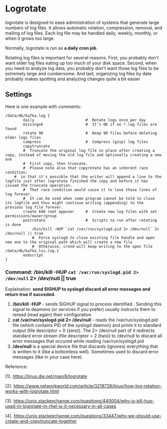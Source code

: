 # Logrotate

logrotate is designed to ease administration of systems that generate large numbers of log files. It allows automatic rotation, compression, removal, and mailing of log files. Each log file may be handled daily, weekly, monthly, or when it grows too large.

Normally, logrotate is run as **a daily cron job**. 

Rotating log files is important for several reasons. First, you probably don't want older log files eating up too much of your disk space. Second, when you need to analyze log data, you probably don't want those log files to be extremely large and cumbersome. And last, organizing log files by date probably makes spotting and analyzing changes quite a bit easier

## Settings

Here is one example with comments:
```
/data/db/kafka.log {
        daily 	          			#  Rotate logs once per day
        missingok      				#  It's OK if no *.log files are found
        rotate 90					#  Keep 90 files before deleting older logs files
        compress					#  Compress (gzip) log files
        copytruncate				
		#  Truncate the original log file in place after creating a copy, instead of moving the old log file and optionally creating a new one
		#  First copy, then truncate. 
		#  Please note also that copyrotate has an inherent race condition, 
    #  in that it's possible that the writer will append a line to the logfile just after logrotate finished the copy and before it has issued the truncate operation.
		#  That race condition would cause it to lose those lines of log forever.
		#  It can be used when some program cannot be told to close its logfile and thus might continue writing (appending) to the previous log file forever. 
        create 640 root appuser		#  Create new log files with set permissions/owner/group
        postrotate					#  Scripts to run after rotating is done
            /bin/kill -HUP `cat /var/run/syslogd.pid 2> /dev/null` 2> /dev/null || true   
			#  Force syslogd to close existing file handle and open new one to the original path which will create a new file
			#  Otherwise, crond will keep writing to the open file /data/db/kafka_lss.log.1
        endscript
}
```



### Command: /bin/kill -HUP `cat /var/run/syslogd.pid 2> /dev/null` 2> /dev/null || true

Explaination: **send SIGHUP to syslogd discard all error messages and return true if succeded.**

1. **/bin/kill -HUP <PID>** - sends SIGHUP signal to process identified <PID>. Sending this signal to deamons (or services if you prefer) usually instructs them to reread (read again) their configuration
2. **cat /var/run/syslogd.pid 2> /dev/null** - reads the /var/run/syslogd.pid file (which contains PID of the syslogd daemon) and prints it to standard output (file descriptor = 0 (zero)). The 2> /dev/null part of it redirects standard error stream (file descriptor = 2 (two)) to /dev/null to discard all error messages that occured while reading /var/run/syslogd.pid
3. **/dev/null** is a special device file that discards (ignores) everything that is written to it (like a bottomless well). Sometimes used to discard error messages (like in your case here).

Reference: 

[1]. https://linux.die.net/man/8/logrotate

[2]. https://www.networkworld.com/article/3218728/linux/how-log-rotation-works-with-logrotate.html

[3]. https://unix.stackexchange.com/questions/440004/why-is-kill-hup-used-in-logrotate-in-rhel-is-it-necessary-in-all-cases

[4]. https://unix.stackexchange.com/questions/33447/why-we-should-use-create-and-copytruncate-together
